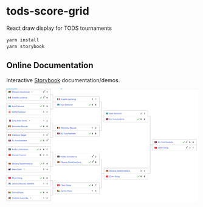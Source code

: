 # tods-score-grid

React draw display for TODS tournaments

```js
yarn install
yarn storybook
```

## Online Documentation

Interactive [Storybook](https://courthive.github.io/tods-score-grid) documentation/demos.

![alt text](https://github.com/CourtHive/tods-score-grid/blob/main/assets/tods-score-grid.png?raw=true)
